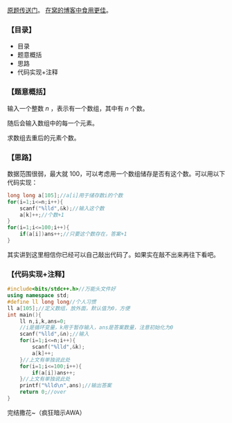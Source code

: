 [原题传送门](https://www.luogu.com.cn/problem/AT3852)。
[在窝的博客中食用更佳](https://www.luogu.com.cn/blog/MZY666/solution-at3852)。

### 【目录】

- 目录
- 题意概括
- 思路
- 代码实现+注释

### 【题意概括】

输入一个整数 $n$ ，表示有一个数组，其中有 $n$ 个数。

随后会输入数组中的每一个元素。

求数组去重后的元素个数。

### 【思路】

数据范围很弱，最大就 $100$，可以考虑用一个数组储存是否有这个数。可以用以下代码实现：

```cpp
long long a[105];//a[i]用于储存数i的个数
for(i=1;i<=n;i++){
	scanf("%lld",&k);//输入这个数
	a[k]++;//个数+1
}
for(i=1;i<=100;i++){
	if(a[i])ans++;//只要这个数存在，答案+1
}
```

其实讲到这里相信你已经可以自己敲出代码了。如果实在敲不出来再往下看吧。

### 【代码实现+注释】

```cpp
#include<bits/stdc++.h>//万能头文件好
using namespace std;
#define ll long long//个人习惯
ll a[105];//定义数组，放外面，默认值为0，方便
int main(){
	ll n,i,k,ans=0;
	//i是循环变量，k用于暂存输入，ans是答案数量，注意初始化为0
	scanf("%lld",&n);//输入
	for(i=1;i<=n;i++){
		scanf("%lld",&k);
		a[k]++;
	}//上文有单独说此处
	for(i=1;i<=100;i++){
		if(a[i])ans++;
	}//上文有单独说此处
	printf("%lld\n",ans);//输出答案
	return 0;//over
}
```

完结撒花~（疯狂暗示AWA）